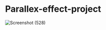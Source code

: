 # Parallex-effect-project
![Screenshot (528)](https://github.com/pratyusha-23/Parallex-website/assets/129256390/25e039c0-275b-419e-ba38-0b2078f0f9db)
